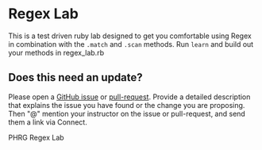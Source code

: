 # Regex Lab

This is a test driven ruby lab designed to get you comfortable using Regex in combination with the `.match` and `.scan` methods. Run `learn` and build out your methods in regex_lab.rb

## Does this need an update?
Please open a [GitHub issue](https://github.com/learn-co-curriculum/phrg-regex-lab/issues) or [pull-request](https://github.com/learn-co-curriculum/phrg-regex-lab/pulls). Provide a detailed description that explains the issue you have found or the change you are proposing. Then "@" mention your instructor on the issue or pull-request, and send them a link via Connect.
 
<p data-visibility='hidden'>PHRG Regex Lab</p>
